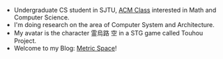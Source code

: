 - Undergraduate CS student in SJTU, [ACM Class](https://acm.sjtu.edu.cn/home) interested in Math and Computer Science.
- I'm doing research on the area of Computer System and Architecture.
- My avatar is the character 霊烏路 空 in a STG game called Touhou Project.
- Welcome to my Blog: [Metric Space](http://me.tric.space/)!
